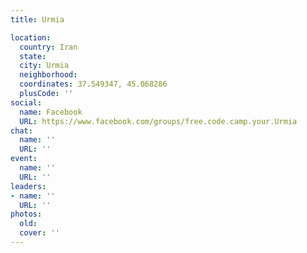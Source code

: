```yaml
---
title: Urmia

location:
  country: Iran
  state: 
  city: Urmia
  neighborhood: 
  coordinates: 37.549347, 45.068286
  plusCode: ''
social:
  name: Facebook
  URL: https://www.facebook.com/groups/free.code.camp.your.Urmia
chat:
  name: ''
  URL: ''
event:
  name: ''
  URL: ''
leaders:
- name: ''
  URL: ''
photos:
  old: 
  cover: ''
---
```


